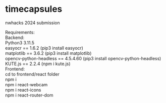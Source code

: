 # timecapsules
nwhacks 2024 submission 

Requirements: <br>
Backend: <br>
Python3 3.11.5 <br>
easyocr == 1.6.2 (pip3 install easyocr) <br>
matplotlib == 3.6.2 (pip3 install matplotlib) <br>
opencv-python-headless == 4.5.4.60 (pip3 install opencv-python-headless) <br>
KUTE.js == 2.2.4 (npm i kute.js) <br>
Frontend: <br>
cd to frontend/react folder <br>
npm i <br>
npm i react-webcam <br>
npm i react-icons <br>
npm i react-router-dom <br>

